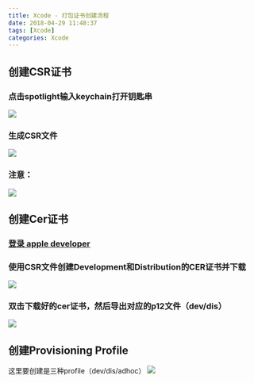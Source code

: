 ```yaml
---
title: Xcode - 打包证书创建流程
date: 2018-04-29 11:48:37
tags: [Xcode]
categories: Xcode
---
```


## 创建CSR证书
### 点击spotlight输入keychain打开钥匙串
![](https://github.com/qiudengqiang/blog-images/blob/master/csr_keychain.png)  
### 生成CSR文件
![](https://github.com/qiudengqiang/blog-images/blob/master/csr_create.png)  
### **注意**：
![](https://github.com/qiudengqiang/blog-images/blob/master/csr_alert.png)

## 创建Cer证书
### [登录 apple developer](https://developer.apple.com/account/)

### 使用CSR文件创建Development和Distribution的CER证书并下载
![](https://github.com/qiudengqiang/blog-images/blob/master/cer_create.png)

### 双击下载好的cer证书，然后导出对应的p12文件（dev/dis）
![](https://github.com/qiudengqiang/blog-images/blob/master/cer_export_p12.png)

## 创建Provisioning Profile
这里要创建是三种profile（dev/dis/adhoc）
![](https://github.com/qiudengqiang/blog-images/blob/master/cer_profile_list.png)
